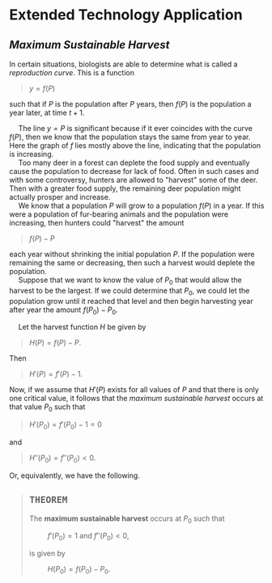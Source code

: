 # Extended Technology Application

## *Maximum Sustainable Harvest*

In certain situations, biologists are able to determine what is called a *reproduction curve*. This is a function

> $y = f(P)$

such that if $P$ is the population after $P$ years, then $f(P)$ is the population a year later, at time $t + 1$.

&emsp; The line $y = P$ is significant because if it ever coincides with the curve $f(P)$, then we know that the population stays the same from year to year. Here the graph of $f$ lies mostly above the line, indicating that the population is increasing.  
&emsp; Too many deer in a forest can deplete the food supply and eventually cause the population to decrease for lack of food. Often in such cases and with some controversy, hunters are allowed to "harvest" some of the deer. Then with a greater food supply, the remaining deer population might actually prosper and increase.  
&emsp; We know that a population $P$ will grow to a population $f(P)$ in a year. If this were a population of fur-bearing animals and the population were increasing, then hunters could "harvest" the amount

> $f(P) - P$

each year without shrinking the initial population $P$. If the population were remaining the same or decreasing, then such a harvest would deplete the population.  
&emsp; Suppose that we want to know the value of $P_0$ that would allow the harvest to be the largest. If we could determine that $P_0$, we could let the population grow until it reached that level and then begin harvesting year after year the amount $f(P_0) - P_0$.

&emsp; Let the harvest function $H$ be given by

> $H(P) = f(P) - P$.

Then
> $H'(P) = f'(P) - 1$.

Now, if we assume that $H'(P)$ exists for all values of $P$ and that there is only one critical value, it follows that the *maximum sustainable harvest* occurs at that value $P_0$ such that

> $H'(P_0) = f'(P_0) - 1 = 0$

and
> $H''(P_0) = f''(P_0) < 0$.

Or, equivalently, we have the following.
> `THEOREM`  
> ---
> The **maximum sustainable harvest** occurs at $P_0$ such that  
>
> &emsp; &emsp; $f'(P_0) = 1$ and $f''(P_0) < 0$,  
> 
> is given by  
> 
> &emsp; &emsp; $H(P_0) = f(P_0) - P_0$.

